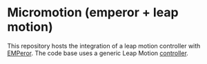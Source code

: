 Micromotion (emperor + leap motion)
===================================

This repository hosts the integration of a leap motion controller with [EMPeror](http://emperor.colorado.edu). The code base uses a generic Leap Motion [controller](https://github.com/scottbyrns/THREE.LeapMotion).
